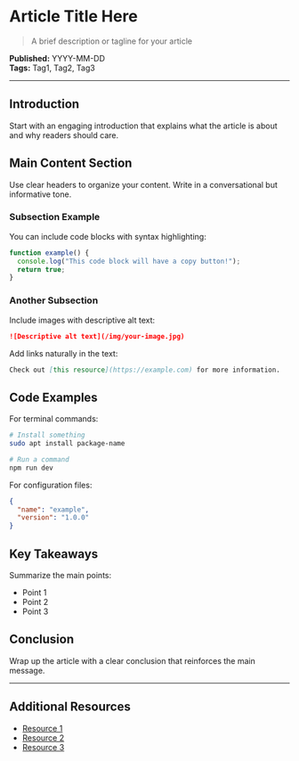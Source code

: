 # Article Title Here

> A brief description or tagline for your article

**Published:** YYYY-MM-DD  
**Tags:** Tag1, Tag2, Tag3

---

## Introduction

Start with an engaging introduction that explains what the article is about and why readers should care.

## Main Content Section

Use clear headers to organize your content. Write in a conversational but informative tone.

### Subsection Example

You can include code blocks with syntax highlighting:

```javascript
function example() {
  console.log("This code block will have a copy button!");
  return true;
}
```

### Another Subsection

Include images with descriptive alt text:

```markdown
![Descriptive alt text](/img/your-image.jpg)
```

Add links naturally in the text:

```markdown
Check out [this resource](https://example.com) for more information.
```

## Code Examples

For terminal commands:

```bash
# Install something
sudo apt install package-name

# Run a command
npm run dev
```

For configuration files:

```json
{
  "name": "example",
  "version": "1.0.0"
}
```

## Key Takeaways

Summarize the main points:

- Point 1
- Point 2
- Point 3

## Conclusion

Wrap up the article with a clear conclusion that reinforces the main message.

---

## Additional Resources

- [Resource 1](https://example.com)
- [Resource 2](https://example.com)
- [Resource 3](https://example.com)

